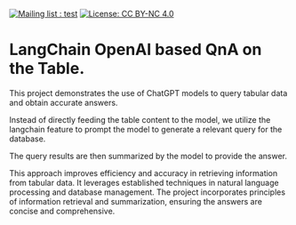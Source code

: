  [![Mailing list : test](http://img.shields.io/badge/Email-gray.svg?style=for-the-badge&logo=gmail)](mailto:ashutosh.dongare@gmail.com) [![License: CC BY-NC 4.0](https://img.shields.io/badge/License-GNU%20AGPL%203.0-lightgrey.svg?style=for-the-badge)](https://github.com/AshutoshDongare/convo/blob/main/LICENSE)



# LangChain OpenAI based QnA on the Table.

This project demonstrates the use of ChatGPT models to query tabular data and obtain accurate answers. 

Instead of directly feeding the table content to the model, we utilize the langchain feature to prompt the model to generate a relevant query for the database. 

The query results are then summarized by the model to provide the answer.

This approach improves efficiency and accuracy in retrieving information from tabular data. It leverages established techniques in natural language processing and database management. The project incorporates principles of information retrieval and summarization, ensuring the answers are concise and comprehensive.



